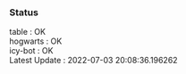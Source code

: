 ### Status


table : OK  
hogwarts : OK  
icy-bot : OK  
Latest Update : 2022-07-03 20:08:36.196262
